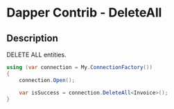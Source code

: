 # Dapper Contrib - DeleteAll

## Description
DELETE ALL entities.

```csharp
using (var connection = My.ConnectionFactory())
{
    connection.Open();

    var isSuccess = connection.DeleteAll<Invoice>();
}
```